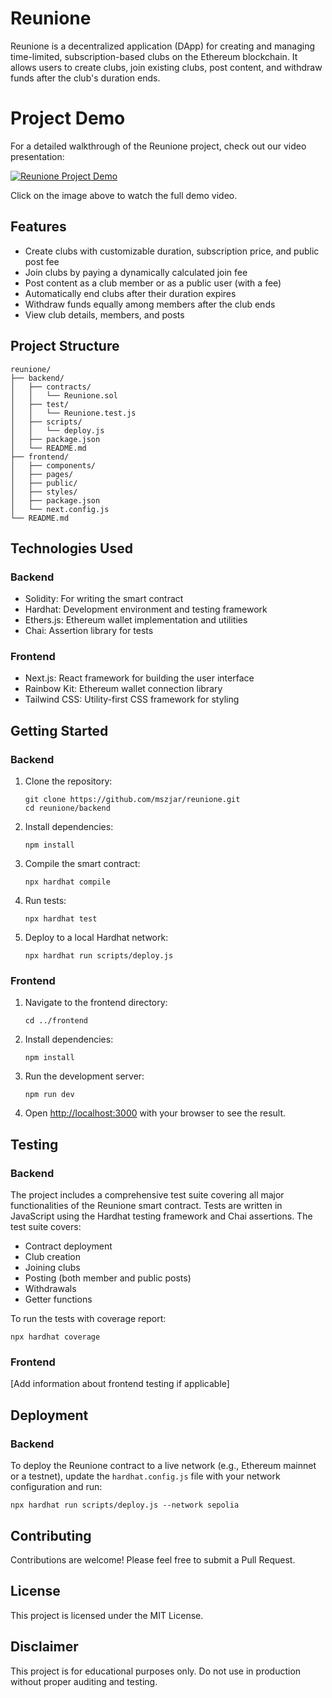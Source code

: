 # Reunione

Reunione is a decentralized application (DApp) for creating and managing time-limited, subscription-based clubs on the Ethereum blockchain. It allows users to create clubs, join existing clubs, post content, and withdraw funds after the club's duration ends.

# Project Demo

For a detailed walkthrough of the Reunione project, check out our video presentation:

[![Reunione Project Demo](https://cdn.loom.com/sessions/thumbnails/5a75f63278da413682c6a28894365d1a-with-play.gif)](https://www.loom.com/share/5a75f63278da413682c6a28894365d1a?sid=f8ce7384-f1f7-495b-ae74-ec6f6a88bf47)

Click on the image above to watch the full demo video.

## Features

- Create clubs with customizable duration, subscription price, and public post fee
- Join clubs by paying a dynamically calculated join fee
- Post content as a club member or as a public user (with a fee)
- Automatically end clubs after their duration expires
- Withdraw funds equally among members after the club ends
- View club details, members, and posts

## Project Structure

```
reunione/
├── backend/
│   ├── contracts/
│   │   └── Reunione.sol
│   ├── test/
│   │   └── Reunione.test.js
│   ├── scripts/
│   │   └── deploy.js
│   ├── package.json
│   └── README.md
├── frontend/
│   ├── components/
│   ├── pages/
│   ├── public/
│   ├── styles/
│   ├── package.json
│   └── next.config.js
└── README.md
```

## Technologies Used

### Backend
- Solidity: For writing the smart contract
- Hardhat: Development environment and testing framework
- Ethers.js: Ethereum wallet implementation and utilities
- Chai: Assertion library for tests

### Frontend
- Next.js: React framework for building the user interface
- Rainbow Kit: Ethereum wallet connection library
- Tailwind CSS: Utility-first CSS framework for styling

## Getting Started

### Backend

1. Clone the repository:
   ```
   git clone https://github.com/mszjar/reunione.git
   cd reunione/backend
   ```

2. Install dependencies:
   ```
   npm install
   ```

3. Compile the smart contract:
   ```
   npx hardhat compile
   ```

4. Run tests:
   ```
   npx hardhat test
   ```

5. Deploy to a local Hardhat network:
   ```
   npx hardhat run scripts/deploy.js
   ```

### Frontend

1. Navigate to the frontend directory:
   ```
   cd ../frontend
   ```

2. Install dependencies:
   ```
   npm install
   ```

3. Run the development server:
   ```
   npm run dev
   ```

4. Open [http://localhost:3000](http://localhost:3000) with your browser to see the result.

## Testing

### Backend

The project includes a comprehensive test suite covering all major functionalities of the Reunione smart contract. Tests are written in JavaScript using the Hardhat testing framework and Chai assertions. The test suite covers:

- Contract deployment
- Club creation
- Joining clubs
- Posting (both member and public posts)
- Withdrawals
- Getter functions

To run the tests with coverage report:

```
npx hardhat coverage
```

### Frontend

[Add information about frontend testing if applicable]

## Deployment

### Backend

To deploy the Reunione contract to a live network (e.g., Ethereum mainnet or a testnet), update the `hardhat.config.js` file with your network configuration and run:

```
npx hardhat run scripts/deploy.js --network sepolia
```

## Contributing

Contributions are welcome! Please feel free to submit a Pull Request.

## License

This project is licensed under the MIT License.

## Disclaimer

This project is for educational purposes only. Do not use in production without proper auditing and testing.

